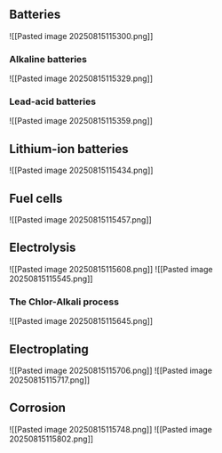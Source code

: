 ## Batteries
![[Pasted image 20250815115300.png]]

### Alkaline batteries
![[Pasted image 20250815115329.png]]

### Lead-acid batteries
![[Pasted image 20250815115359.png]]

## Lithium-ion batteries
![[Pasted image 20250815115434.png]]

## Fuel cells
![[Pasted image 20250815115457.png]]

## Electrolysis
![[Pasted image 20250815115608.png]]
![[Pasted image 20250815115545.png]]

### The Chlor-Alkali process
![[Pasted image 20250815115645.png]]

## Electroplating
![[Pasted image 20250815115706.png]]
![[Pasted image 20250815115717.png]]

## Corrosion
![[Pasted image 20250815115748.png]]
![[Pasted image 20250815115802.png]]
